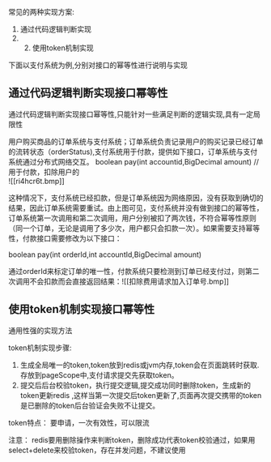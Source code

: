 常见的两种实现方案:  
1. 通过代码逻辑判断实现    
2. 2. 使用token机制实现      

下面以支付系统为例,分别对接口的幂等性进行说明与实现

## 通过代码逻辑判断实现接口幂等性
通过代码逻辑判断实现接口幂等性,只能针对一些满足判断的逻辑实现,具有一定局限性

   用户购买商品的订单系统与支付系统；订单系统负责记录用户的购买记录已经订单的流转状态（orderStatus),支付系统用于付款，提供如下接口，订单系统与支付系统通过分布式网络交互。
   boolean pay(int accountid,BigDecimal amount) //用于付款，扣除用户的   
   ![[ri4hcr6t.bmp]]
   
   这种情况下，支付系统已经扣款，但是订单系统因为网络原因，没有获取到确切的结果，因此订单系统需要重试。由上图可见，支付系统并没有做到接口的幂等性，订单系统第一次调用和第二次调用，用户分别被扣了两次钱，不符合幂等性原则（同一个订单，无论是调用了多少次，用户都只会扣款一次）。如果需要支持幂等性，付款接口需要修改为以下接口：

  boolean pay(int orderId,int accountId,BigDecimal amount)

通过orderId来标定订单的唯一性，付款系统只要检测到订单已经支付过，则第二次调用不会扣款而会直接返回结果：![[扣除费用请求加入订单号.bmp]]


## 使用token机制实现接口幂等性
通用性强的实现方法

token机制实现步骤:

1. 生成全局唯一的token,token放到redis或jvm内存,token会在页面跳转时获取.存放到pageScope中,支付请求提交先获取token。
2.   提交后后台校验token，执行提交逻辑,提交成功同时删除token，生成新的token更新redis ,这样当第一次提交后token更新了,页面再次提交携带的token是已删除的token后台验证会失败不让提交。


token特点：   要申请，一次有效性，可以限流

注意： redis要用删除操作来判断token，删除成功代表token校验通过，如果用select+delete来校验token，存在并发问题，不建议使用